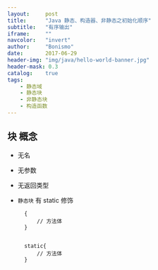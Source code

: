 ```yaml
---
layout:     post
title:      "Java 静态、构造器、非静态之初始化顺序"
subtitle:   "有序输出"
iframe:     ""
navcolor:   "invert"
author:     "Bonismo"
date:       2017-06-29
header-img: "img/java/hello-world-banner.jpg"
header-mask: 0.3
catalog:    true
tags:
    - 静态域
    - 静态块
    - 非静态块
    - 构造函数
---
```


## 块 概念

- 无名

- 无参数

- 无返回类型

- `静态块` 有 static 修饰

        {
            // 方法体
        }


        static{
            // 方法体
        }


